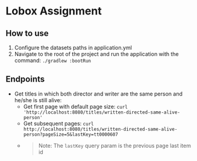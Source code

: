 # Lobox Assignment

## How to use

1. Configure the datasets paths in application.yml
2. Navigate to the root of the project and run the application with the command: ``./gradlew :bootRun``

## Endpoints

- Get titles in which both director and writer are the same person and he/she is still alive:
    - Get first page with default page size: ``curl 'http://localhost:8080/titles/written-directed-same-alive-person'``
    - Get subsequent pages: ``curl http://localhost:8080/titles/written-directed-same-alive-person?pageSize=5&lastKey=tt0000607``
    - > Note: The ``lastKey`` query param is the previous page last item id 